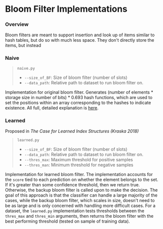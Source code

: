 # Bloom Filter Implementations

### Overview
Bloom filters are meant to support insertion and look up of items similar to hash tables, but do so with much less space. They don't directly store the items, but instead

### Naive
> `naive.py`
> * `--size_of_BF`: Size of bloom filter (number of slots)
> * `--data_path`: Relative path to dataset to run bloom filter on.

Implementation for original bloom filter. Generates (number of elements * storage size in number of bits) * 0.693 hash functions, which are used to set the positions within an array corresponding to the hashes to indicate existence. All full, detailed explanation is [here](https://freecontent.manning.com/all-about-bloom-filters/).

### Learned
Proposed in *The Case for Learned Index Structures (Kraska 2018)*
> `learned.py`
> * `--size_of_BF`: Size of bloom filter (number of slots)
> * `--data_path`: Relative path to dataset to run bloom filter on.
> * `--thres_max`: Maximum threshold for positive samples
> * `--thres_man`: Minimum threshold for negative samples

Implementation for learned bloom filter. The implementation accounts for the `score` tied to each prediction on whether the element belongs to the set. If it's greater than some confidence threshold, then we return true. Otherwise, the backup bloom filter is called upon to make the decision. The goal of this approach is that the classifier can handle a large majority of the cases, while the backup bloom filter, which scales in size, doesn't need to be as large and is only concerned with handling more difficult cases. For a dataset, the `learned.py` implementation tests thresholds between the `thres_max` and `thres_min` arguments, then returns the bloom filter with the best performing threshold (tested on sample of training data).